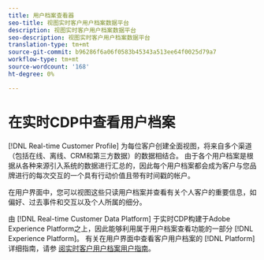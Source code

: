 ```yaml
---
title: 用户档案查看器
seo-title: 视图实时客户用户档案数据平台
description: 视图实时客户用户档案数据平台
seo-description: 视图实时客户用户档案数据平台
translation-type: tm+mt
source-git-commit: b96286f6a06f0583b45343a513ee64f0025d79a7
workflow-type: tm+mt
source-wordcount: '168'
ht-degree: 0%

---
```



# 在实时CDP中查看用户档案

[!DNL Real-time Customer Profile] 为每位客户创建全面视图，将来自多个渠道（包括在线、离线、CRM和第三方数据）的数据相结合。 由于各个用户档案是根据从各种来源引入系统的数据进行汇总的，因此每个用户档案都会成为客户与您品牌进行的每次交互的一个具有行动价值且带有时间戳的帐户。

在用户界面中，您可以视图这些只读用户档案并查看有关个人客户的重要信息，如偏好、过去事件和交互以及个人所属的细分。

由 [!DNL Real-time Customer Data Platform] 于实时CDP构建于Adobe Experience Platform之上，因此能够利用属于用户档案查看功能的一部分 [!DNL Experience Platform]。 有关在用户界面中查看客户用户档案的 [!DNL Platform] 详细指南，请参 [阅实时客户用户档案用户指南](../../profile/ui/user-guide.md)。